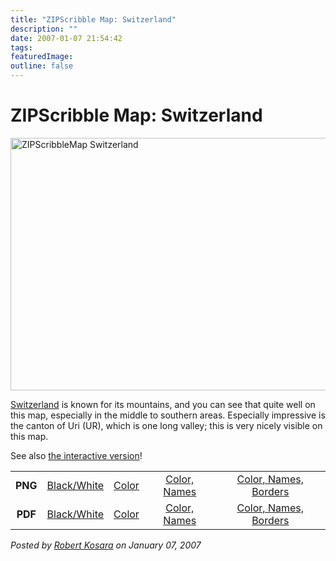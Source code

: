 ```yaml
---
title: "ZIPScribble Map: Switzerland"
description: ""
date: 2007-01-07 21:54:42
tags: 
featuredImage: 
outline: false
---
```


# ZIPScribble Map: Switzerland

<a href="http://eagereyes.org/media/attachments/ZIPScribbleMaps/ZIPScribbleMap-Switzerland-color-names-borders.png" rel="slb_off" target="_blank"><img class="aligncenter" title="ZIPScribbleMap Switzerland" src="http://eagereyes.org/media/attachments/ZIPScribbleMap-Switzerland-color-names-borders-thumb.jpg" alt="ZIPScribbleMap Switzerland" width="600" height="404" border="0" /></a>
<table width="80%" border="0" align="center">

<a href="http://en.wikipedia.org/wiki/Switzerland">Switzerland</a> is known for its mountains, and you can see that quite well on this map, especially in the middle to southern areas. Especially impressive is the canton of Uri (UR), which is one long valley; this is very nicely visible on this map.

See also <a href="http://eagereyes.org/zipscribble-maps/interactive-zipscribble-map#CH">the interactive version</a>!

<tbody>
<tr>
<td align="center"><strong>PNG</strong></td>
<td align="center"><a href="http://eagereyes.org/media/attachments/ZIPScribbleMaps/ZIPScribbleMap-Switzerland.png" target="_blank" rel="slb_off">Black/White</a></td>
<td align="center"><a href="http://eagereyes.org/media/attachments/ZIPScribbleMaps/ZIPScribbleMap-Switzerland-color.png" target="_blank" rel="slb_off">Color</a></td>
<td align="center"><a href="http://eagereyes.org/media/attachments/ZIPScribbleMaps/ZIPScribbleMap-Switzerland-color-names.png" target="_blank" rel="slb_off">Color, Names</a></td>
<td align="center"><a href="http://eagereyes.org/media/attachments/ZIPScribbleMaps/ZIPScribbleMap-Switzerland-color-names-borders.png" target="_blank" rel="slb_off">Color, Names, Borders</a></td>
</tr>
<tr>
<td align="center"><strong>PDF</strong></td>
<td align="center"><a href="http://eagereyes.org/media/attachments/ZIPScribbleMaps/ZIPScribbleMap-Switzerland.pdf" target="_blank">Black/White</a></td>
<td align="center"><a href="http://eagereyes.org/media/attachments/ZIPScribbleMaps/ZIPScribbleMap-Switzerland-color.pdf" target="_blank">Color </a></td>
<td align="center"><a href="http://eagereyes.org/media/attachments/ZIPScribbleMaps/ZIPScribbleMap-Switzerland-color-names.pdf" target="_blank">Color, Names</a></td>
<td align="center"><a href="http://eagereyes.org/media/attachments/ZIPScribbleMaps/ZIPScribbleMap-Switzerland-color-names-borders.pdf" target="_blank">Color, Names, Borders</a></td>
</tr>
</tbody>
</table>


_Posted by <a href="/about">Robert Kosara</a> on January 07, 2007_



